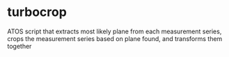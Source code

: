 # turbocrop
ATOS script that extracts most likely plane from each measurement series, crops the measurement series based on plane found, and transforms them together
